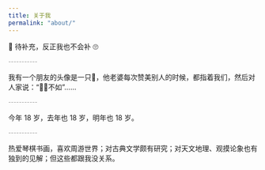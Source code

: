 ```yaml
---
title: 关于我
permalink: "about/"
---
```


🍭 待补充，反正我也不会补 🙄

<small style="color: #999;">-----------</small>

我有一个朋友的头像是一只🐶，他老婆每次赞美别人的时候，都指着我们，然后对人家说：“🐷🐶不如”…… 

<small style="color: #999;">-----------</small>

今年 18 岁，去年也 18 岁，明年也 18 岁。

<small style="color: #999;">-----------</small>

热爱琴棋书画，喜欢周游世界；对古典文学颇有研究；对天文地理、观摸论象也有独到的见解；但这些都跟我没关系。